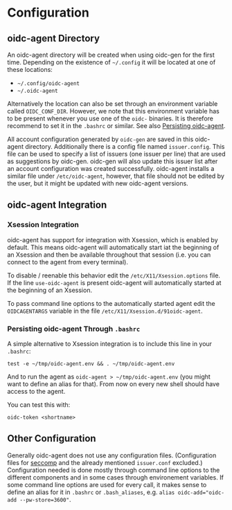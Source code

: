 # Configuration
## oidc-agent Directory
An oidc-agent directory will be created when using oidc-gen for the first time. 
Depending on the existence of ```~/.config``` it will be located at one of these
locations:
- ```~/.config/oidc-agent```
- ```~/.oidc-agent```

Alternatively the location can also be set through an environment variable
called ```OIDC_CONF_DIR```. However, we note that this environment variable has
to be present whenever you use one of the ```oidc-``` binaries. It is therefore
recommend to set it in the ```.bashrc``` or similar. See also [Persisting
oidc-agent](#persisting-oidc-agent-through-bashrc).

All account configuration generated by ```oidc-gen``` are saved in this
oidc-agent directory. Additionally there is a config file named ```issuer.config```. This file can be used to specify a list of issuers (one issuer per line) that are used as suggestions by oidc-gen. oidc-gen will also update this issuer list after an account configuration was created successfully. oidc-agent installs a similar file under ```/etc/oidc-agent```, however, that file should not be edited by the user, but it might be updated with new oidc-agent versions.

## oidc-agent Integration
### Xsession Integration
oidc-agent has support for integration with Xsession, which is enabled by
default. This means oidc-agent will automatically start iat the beginning of an 
Xsession and then be available throughout that session (i.e. you can connect to
the agent from every terminal).

To disable / reenable this behavior edit the ```/etc/X11/Xsession.options``` file. If the line ```use-oidc-agent``` is present oidc-agent will automatically started at the beginning of an Xsession.

To pass command line options to the automatically started agent edit the
```OIDCAGENTARGS``` variable in the file ```/etc/X11/Xsession.d/91oidc-agent```.

### Persisting oidc-agent Through ```.bashrc```
A simple alternative to Xsession integration is to include this line in your
`.bashrc`:
```
test -e ~/tmp/oidc-agent.env && . ~/tmp/oidc-agent.env
```
And to run the agent as `oidc-agent > ~/tmp/oidc-agent.env` (you might want to
define an alias for that).
From now on every new shell should have access to the agent. 

You can test this with:
```
oidc-token <shortname>
```

## Other Configuration
Generally oidc-agent does not use any configuration files. (Configuration files
for [seccomp](security.md#seccomp) and the already mentioned ```issuer.conf``` excluded.) 
Configuration needed is done mostly through command line options to the
different components and in some cases through environement variables.
If some command line options are used for every call, it makes sense to define
an alias for it in ```.bashrc``` or ```.bash_aliases```, e.g. ```alias oidc-add="oidc-add --pw-store=3600"```.


